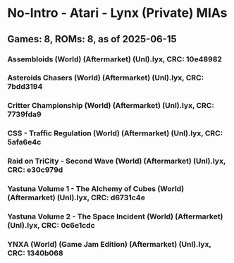 # No-Intro - Atari - Lynx (Private) MIAs
## Games: 8, ROMs: 8, as of 2025-06-15

### Assembloids (World) (Aftermarket) (Unl).lyx, CRC: 10e48982
### Asteroids Chasers (World) (Aftermarket) (Unl).lyx, CRC: 7bdd3194
### Critter Championship (World) (Aftermarket) (Unl).lyx, CRC: 7739fda9
### CSS - Traffic Regulation (World) (Aftermarket) (Unl).lyx, CRC: 5afa6e4c
### Raid on TriCity - Second Wave (World) (Aftermarket) (Unl).lyx, CRC: e30c979d
### Yastuna Volume 1 - The Alchemy of Cubes (World) (Aftermarket) (Unl).lyx, CRC: d6731c4e
### Yastuna Volume 2 - The Space Incident (World) (Aftermarket) (Unl).lyx, CRC: 0c6e1cdc
### YNXA (World) (Game Jam Edition) (Aftermarket) (Unl).lyx, CRC: 1340b068
